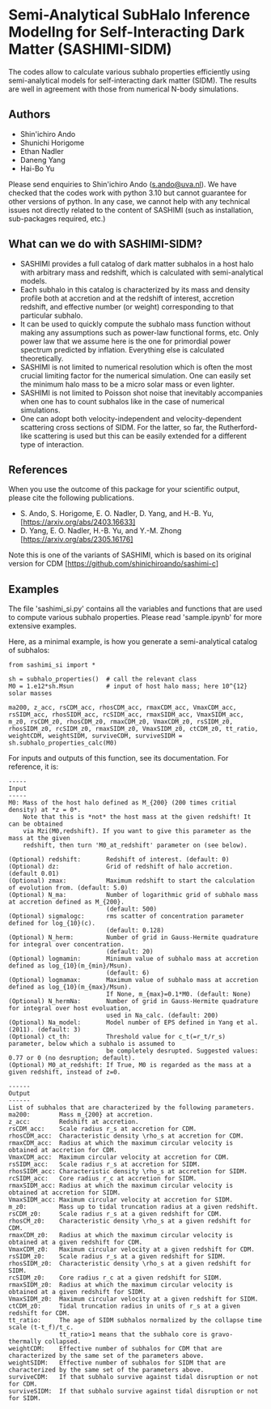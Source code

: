 # Semi-Analytical SubHalo Inference ModelIng for Self-Interacting Dark Matter (SASHIMI-SIDM)

The codes allow to calculate various subhalo properties efficiently using semi-analytical models for self-interacting dark matter (SIDM). The results are well in agreement with those from numerical N-body simulations.

## Authors

- Shin'ichiro Ando
- Shunichi Horigome
- Ethan Nadler
- Daneng Yang
- Hai-Bo Yu

Please send enquiries to Shin'ichiro Ando (s.ando@uva.nl). We have checked that the codes work with python 3.10 but cannot guarantee for other versions of python. In any case, we cannot help with any technical issues not directly related to the content of SASHIMI (such as installation, sub-packages required, etc.)

## What can we do with SASHIMI-SIDM?

- SASHIMI provides a full catalog of dark matter subhalos in a host halo with arbitrary mass and redshift, which is calculated with semi-analytical models.
- Each subhalo in this catalog is characterized by its mass and density profile both at accretion and at the redshift of interest, accretion redshift, and effective number (or weight) corresponding to that particular subhalo.
- It can be used to quickly compute the subhalo mass function without making any assumptions such as power-law functional forms, etc. Only power law that we assume here is the one for primordial power spectrum predicted by inflation. Everything else is calculated theoretically.
- SASHIMI is not limited to numerical resolution which is often the most crucial limiting factor for the numerical simulation. One can easily set the minimum halo mass to be a micro solar mass or even lighter.
- SASHIMI is not limited to Poisson shot noise that inevitably accompanies when one has to count subhalos like in the case of numerical simulations.
- One can adopt both velocity-independent and velocity-dependent scattering cross sections of SIDM. For the latter, so far, the Rutherford-like scattering is used but this can be easily extended for a different type of interaction.

## References

When you use the outcome of this package for your scientific output, please cite the following publications.

- S. Ando, S. Horigome, E. O. Nadler, D. Yang, and H.-B. Yu, [https://arxiv.org/abs/2403.16633]
- D. Yang, E. O. Nadler, H.-B. Yu, and Y.-M. Zhong [https://arxiv.org/abs/2305.16176]


Note this is one of the variants of SASHIMI, which is based on its original version for CDM [https://github.com/shinichiroando/sashimi-c]


## Examples

The file 'sashimi_si.py' contains all the variables and functions that are used to compute various subhalo properties. Please read 'sample.ipynb' for more extensive examples.

Here, as a minimal example, is how you generate a semi-analytical catalog of subhalos:

```
from sashimi_si import *

sh = subhalo_properties()  # call the relevant class
M0 = 1.e12*sh.Msun         # input of host halo mass; here 10^{12} solar masses

ma200, z_acc, rsCDM_acc, rhosCDM_acc, rmaxCDM_acc, VmaxCDM_acc, rsSIDM_acc, rhosSIDM_acc, rcSIDM_acc, rmaxSIDM_acc, VmaxSIDM_acc, m_z0, rsCDM_z0, rhosCDM_z0, rmaxCDM_z0, VmaxCDM_z0, rsSIDM_z0, rhosSIDM_z0, rcSIDM_z0, rmaxSIDM_z0, VmaxSIDM_z0, ctCDM_z0, tt_ratio, weightCDM, weightSIDM, surviveCDM, surviveSIDM = sh.subhalo_properties_calc(M0)
```

For inputs and outputs of this function, see its documentation. For reference, it is:

```
-----
Input
-----
M0: Mass of the host halo defined as M_{200} (200 times critial density) at *z = 0*.
    Note that this is *not* the host mass at the given redshift! It can be obtained
    via Mzi(M0,redshift). If you want to give this parameter as the mass at the given
    redshift, then turn 'M0_at_redshift' parameter on (see below).
        
(Optional) redshift:       Redshift of interest. (default: 0)
(Optional) dz:             Grid of redshift of halo accretion. (default 0.01)
(Optional) zmax:           Maximum redshift to start the calculation of evolution from. (default: 5.0)
(Optional) N_ma:           Number of logarithmic grid of subhalo mass at accretion defined as M_{200}.
                           (default: 500)
(Optional) sigmalogc:      rms scatter of concentration parameter defined for log_{10}(c).
                           (default: 0.128)
(Optional) N_herm:         Number of grid in Gauss-Hermite quadrature for integral over concentration.
                           (default: 20)
(Optional) logmamin:       Minimum value of subhalo mass at accretion defined as log_{10}(m_{min}/Msun). 
                           (default: 6)
(Optional) logmamax:       Maximum value of subhalo mass at accretion defined as log_{10}(m_{max}/Msun).
                           If None, m_{max}=0.1*M0. (default: None)
(Optional) N_hermNa:       Number of grid in Gauss-Hermite quadrature for integral over host evoluation, 
                           used in Na_calc. (default: 200)
(Optional) Na_model:       Model number of EPS defined in Yang et al. (2011). (default: 3)
(Optional) ct_th:          Threshold value for c_t(=r_t/r_s) parameter, below which a subhalo is assumed to
                           be completely desrupted. Suggested values: 0.77 or 0 (no desruption; default).
(Optional) M0_at_redshift: If True, M0 is regarded as the mass at a given redshift, instead of z=0.
        
------
Output
------
List of subhalos that are characterized by the following parameters.
ma200:        Mass m_{200} at accretion.
z_acc:        Redshift at accretion.
rsCDM_acc:    Scale radius r_s at accretion for CDM.
rhosCDM_acc:  Characteristic density \rho_s at accretion for CDM.
rmaxCDM_acc:  Radius at which the maximum circular velocity is obtained at accretion for CDM.
VmaxCDM_acc:  Maximum circular velocity at accretion for CDM.
rsSIDM_acc:   Scale radius r_s at accretion for SIDM.
rhosSIDM_acc: Characteristic density \rho_s at accretion for SIDM.
rcSIDM_acc:   Core radius r_c at accretion for SIDM.
rmaxSIDM_acc: Radius at which the maximum circular velocity is obtained at accretion for SIDM.
VmaxSIDM_acc: Maximum circular velocity at accretion for SIDM.
m_z0:         Mass up to tidal truncation radius at a given redshift.
rsCDM_z0:     Scale radius r_s at a given redshift for CDM.
rhosCM_z0:    Characteristic density \rho_s at a given redshift for CDM.
rmaxCDM_z0:   Radius at which the maximum circular velocity is obtained at a given redshift for CDM.
VmaxCDM_z0:   Maximum circular velocity at a given redshift for CDM.
rsSIDM_z0:    Scale radius r_s at a given redshift for SIDM.
rhosSIDM_z0:  Characteristic density \rho_s at a given redshift for SIDM.
rcSIDM_z0:    Core radius r_c at a given redshift for SIDM.
rmaxSIDM_z0:  Radius at which the maximum circular velocity is obtained at a given redshift for SIDM.
VmaxSIDM_z0:  Maximum circular velocity at a given redshift for SIDM.
ctCDM_z0:     Tidal truncation radius in units of r_s at a given redshift for CDM.
tt_ratio:     The age of SIDM subhalos normalized by the collapse time scale (t-t_f)/t_c. 
              tt_ratio>1 means that the subhalo core is gravo-thermally collapsed.
weightCDM:    Effective number of subhalos for CDM that are characterized by the same set of the parameters above.
weightSIDM:   Effective number of subhalos for SIDM that are characterized by the same set of the parameters above.
surviveCDM:   If that subhalo survive against tidal disruption or not for CDM.
surviveSIDM:  If that subhalo survive against tidal disruption or not for SIDM.
```
